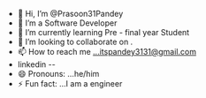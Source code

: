 - 👋 Hi, I’m @Prasoon31Pandey
- 👀 I’m a Software Developer 
- 🌱 I’m currently learning  Pre - final year Student 
- 💞️ I’m looking to collaborate on .
- 📫 How to reach me ...itspandey3131@gmail.com
- linkedin -- 
- 😄 Pronouns: ...he/him
- ⚡ Fun fact: ...I am a engineer

<!---
Prasoon31Pandey/Prasoon31Pandey is a ✨ special ✨ repository because its `README.md` (this file) appears on your GitHub profile.
You can click the Preview link to take a look at your changes.
--->
